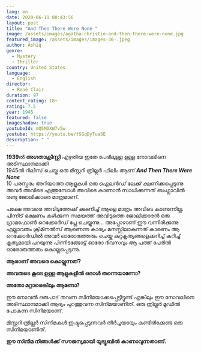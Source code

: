 ```yaml
---
lang: en
date: 2020-06-11 08:43:56
layout: post
title: "And Then There Were None "
image: /assets/images/agatha-christie-and-then-there-were-none.jpg
featured_image: /assets/images/images-36-.jpeg
author: Ashiq
genre:
  - Mystery
  - Thriller
country: United States
language:
  - English
director:
  - René Clair
duration: 97
content_rating: 18+
rating: 7.5
year: 1945
featured: false
imageshadow: true
youtubeId: mQ5MDXW7v5w
youtube: https://youtu.be/fSGqDyTuaSE
description: " "
---
```

**1939**ൽ **അഗതാക്രിസ്റ്റി** എഴുതിയ ഇതേ പേരിലുള്ള ഉള്ള നോവലിനെ അടിസ്ഥാനമാക്കി\
1945ൽ റിലീസ് ചെയ്ത ഒരു മിസ്റ്ററി ത്രില്ലർ ഫിലിം ആണ് ***And Then There Were None***\
10 പരസ്പരം അറിയാത്ത ആളുകൾ ഒരു ഐലൻഡ് ലേക്ക് ക്ഷണിക്കപ്പെടുന്നു\
അവർ അവിടെ എത്തുമ്പോൾ അവിടെ കാണാൻ സാധിക്കുന്നത് ബംഗ്ലാവിൽ രണ്ടു ജോലിക്കാരെ മാത്രമാണ്.

പക്ഷേ അവരെ അവിടുത്തേക്ക് ക്ഷണിച്ച് ആളെ മാത്രം അവിടെ കാണുന്നില്ല. പിന്നീട് ഭക്ഷണം കഴിക്കുന്ന സമയത്ത് അവിടുത്തെ ജോലിക്കാരൻ ഒരു ഗ്രാമഫോൺ റെക്കോർഡ് പ്ലേ ചെയ്യുന്നു... അപ്പോഴാണ് ഈ വന്നിരിക്കുന്നു എല്ലാവരും ക്രിമിനൽസ് ആണെന്ന കാര്യം മനസ്സിലാകുന്നത് കാരണം ആ റെക്കോർഡിൽ അവർ ഓരോരുത്തരും ചെയ്ത കുറ്റകൃത്യങ്ങളെക്കുറിച്ച് കുറിച്ച് കൃത്യമായി പറയുന്നു പിന്നീടങ്ങോട്ട് ഓരോ ദിവസവും ആ പത്ത് പേരിൽ ഓരോരുത്തരും കൊല്ലപ്പെടുന്നു.

**ആരാണ് അവരെ കൊല്ലുന്നത്?**

**അവരുടെ കൂടെ ഉള്ള ആളുകളിൽ ഒരാൾ തന്നെയാണോ?**

**അതോ മറ്റാരെങ്കിലും ആണോ?**

ഈ നോവൽ ഒരുപാട് തവണ സിനിമയാക്കപ്പെട്ടിട്ടുണ്ട് എങ്കിലും ഈ നോവലിനെ അടിസ്ഥാനമാക്കി ആദ്യം പുറത്തുവന്ന സിനിമയാണിത്. ഒരു ത്രില്ലർ മൂഡിൽ പോകുന്ന സിനിമയാണ്.

മിസ്റ്ററി ത്രില്ലർ സിനിമകൾ ഇഷ്ടപ്പെടുന്നവർ തീർച്ചയായും കണ്ടിരിക്കേണ്ട ഒരു സിനിമയാണിത്.

**ഈ സിനിമ നിങ്ങൾക്ക് സൗജന്യമായി യൂട്യൂബിൽ കാണാവുന്നതാണ്.**
